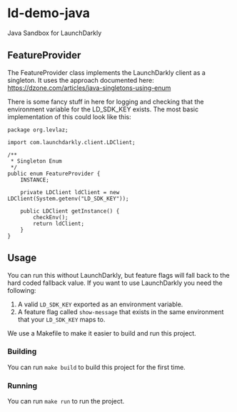 # ld-demo-java

Java Sandbox for LaunchDarkly 

## FeatureProvider

The FeatureProvider class implements the LaunchDarkly client as a singleton. It uses the approach documented here: https://dzone.com/articles/java-singletons-using-enum 

There is some fancy stuff in here for logging and checking that the environment variable 
for the LD_SDK_KEY exists. The most basic implementation of this could look like this: 

```
package org.levlaz;

import com.launchdarkly.client.LDClient;

/**
 * Singleton Enum
 */
public enum FeatureProvider {
    INSTANCE;

    private LDClient ldClient = new LDClient(System.getenv("LD_SDK_KEY"));
    
    public LDClient getInstance() {
        checkEnv();
        return ldClient;
    }
}
```

## Usage 

You can run this without LaunchDarkly, but feature flags will fall back to the hard coded fallback 
value. If you want to use LaunchDarkly you need the following: 

1. A valid `LD_SDK_KEY` exported as an environment variable. 
2. A feature flag called `show-message` that exists in the same environment that your `LD_SDK_KEY` maps to. 

We use a Makefile to make it easier to build and run this project. 

### Building 

You can run `make build` to build this project for the first time. 

### Running 

You can run `make run` to run the project. 

